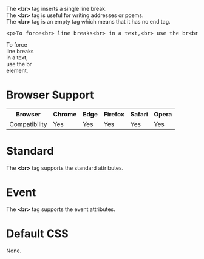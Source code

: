 The <b>&lt;br&gt;</b> tag inserts a single line break.
<br>
The <b>&lt;br&gt;</b> tag is useful for writing addresses or poems.
<br>
The <b>&lt;br&gt;</b> tag is an empty tag which means that it has no end tag.
<pre>&lt;p&gt;To force&lt;br&gt; line breaks&lt;br&gt; in a text,&lt;br&gt; use the br&lt;br&gt; element.&lt;/p&gt;</pre>
To force<br> line breaks<br> in a text,<br> use the br<br> element.
<h1>Browser Support</h1>
<table class="ws-table-all notranslate">
  <tr>
    <th>Browser</th>
    <th>Chrome</th>
    <th>Edge</th>
    <th>Firefox</th>
    <th>Safari</th>
    <th>Opera</th>
  </tr>
  <tr>
    <td>Compatibility</td>
    <td>Yes</td>
    <td>Yes</td>
    <td>Yes</td>
    <td>Yes</td>
    <td>Yes</td>
  </tr>
</table>
<h1>Standard</h1>
The <b>&lt;br&gt;</b> tag supports the standard attributes.
<h1>Event</h1>
The <b>&lt;br&gt;</b> tag supports the event attributes.
<h1>Default CSS</h1>
None.
